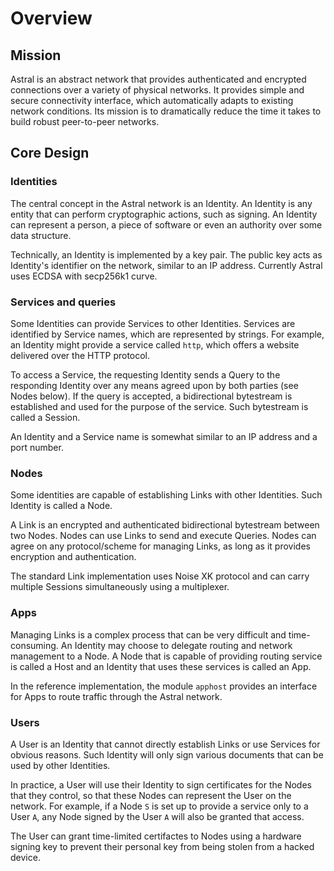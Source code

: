 # Overview

## Mission

Astral is an abstract network that provides authenticated and encrypted
connections over a variety of physical networks. It provides simple and secure
connectivity interface, which automatically adapts to existing network
conditions. Its mission is to dramatically reduce the time it takes to build
robust peer-to-peer networks.

## Core Design

### Identities

The central concept in the Astral network is an Identity. An Identity is any
entity that can perform cryptographic actions, such as signing. An Identity
can represent a person, a piece of software or even an authority over some
data structure.

Technically, an Identity is implemented by a key pair. The public key acts
as Identity's identifier on the network, similar to an IP address. Currently
Astral uses ECDSA with secp256k1 curve.

### Services and queries

Some Identities can provide Services to other Identities. Services are
identified by Service names, which are represented by strings. For example,
an Identity might provide a service called `http`, which offers a website
delivered over the HTTP protocol.

To access a Service, the requesting Identity sends a Query to the responding
Identity over any means agreed upon by both parties (see Nodes below). If
the query is accepted, a bidirectional bytestream is established and used for
the purpose of the service. Such bytestream is called a Session.

An Identity and a Service name is somewhat similar to an IP address and a port
number.

### Nodes

Some identities are capable of establishing Links with other Identities.
Such Identity is called a Node.

A Link is an encrypted and authenticated bidirectional bytestream between
two Nodes. Nodes can use Links to send and execute Queries. Nodes can
agree on any protocol/scheme for managing Links, as long as it provides
encryption and authentication.

The standard Link implementation uses Noise XK protocol and can carry multiple
Sessions simultaneously using a multiplexer.

### Apps

Managing Links is a complex process that can be very difficult and
time-consuming. An Identity may choose to delegate routing and network
management to a Node. A Node that is capable of providing routing service
is called a Host and an Identity that uses these services is called an App.

In the reference implementation, the module `apphost` provides an interface
for Apps to route traffic through the Astral network.

### Users

A User is an Identity that cannot directly establish Links or use Services
for obvious reasons. Such Identity will only sign various documents that
can be used by other Identities.

In practice, a User will use their Identity to sign certificates for the Nodes
that they control, so that these Nodes can represent the User on the network.
For example, if a Node `S` is set up to provide a service only to a User `A`,
any Node signed by the User `A` will also be granted that access.

The User can grant time-limited certifactes to Nodes using a hardware signing
key to prevent their personal key from being stolen from a hacked device.